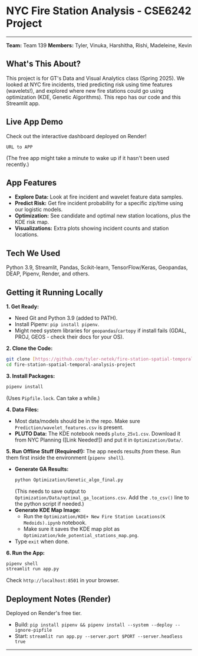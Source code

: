 # NYC Fire Station Analysis - CSE6242 Project
- --
**Team:** Team 139
**Members:** Tyler, Vinuka, Harshitha, Rishi, Madeleine, Kevin

## What's This About?

This project is for GT's Data and Visual Analytics class (Spring 2025). We looked at NYC fire incidents, tried predicting risk using time features (wavelets!), and explored where new fire stations could go using optimization (KDE, Genetic Algorithms). This repo has our code and this Streamlit app.

## Live App Demo

Check out the interactive dashboard deployed on Render!

`URL to APP`

(The free app might take a minute to wake up if it hasn't been used recently.)

## App Features

* **Explore Data:** Look at fire incident and wavelet feature data samples.
* **Predict Risk:** Get fire incident probability for a specific zip/time using our logistic models.
* **Optimization:** See candidate and optimal new station locations, plus the KDE risk map.
* **Visualizations:** Extra plots showing incident counts and station locations.

## Tech We Used

Python 3.9, Streamlit, Pandas, Scikit-learn, TensorFlow/Keras, Geopandas, DEAP, Pipenv, Render, and others.

## Getting it Running Locally

**1. Get Ready:**
   * Need Git and Python 3.9 (added to PATH).
   * Install Pipenv: `pip install pipenv`.
   * Might need system libraries for `geopandas`/`cartopy` if install fails (GDAL, PROJ, GEOS - check their docs for your OS).

**2. Clone the Code:**
   ```bash
   git clone [https://github.com/tyler-netek/fire-station-spatial-temporal-analysis-project.git](https://github.com/tyler-netek/fire-station-spatial-temporal-analysis-project.git)
   cd fire-station-spatial-temporal-analysis-project
   ```

**3. Install Packages:**
   ```bash
   pipenv install
   ```
   (Uses `Pipfile.lock`. Can take a while.)

**4. Data Files:**
   * Most data/models should be in the repo. Make sure `Prediction/wavelet_features.csv` is present.
   * **PLUTO Data:** The KDE notebook needs `pluto_25v1.csv`. Download it from NYC Planning ([Link Needed!]) and put it in `Optimization/Data/`.

**5. Run Offline Stuff (Required!):**
   The app needs results *from* these. Run them first inside the environment (`pipenv shell`).
   * **Generate GA Results:**
      ```bash
      python Optimization/Genetic_algo_final.py
      ```
      (This needs to save output to `Optimization/Data/optimal_ga_locations.csv`. Add the `.to_csv()` line to the python script if needed.)
   * **Generate KDE Map Image:**
      * Run the `Optimization/KDE+ New Fire Station Locations(K Medoids).ipynb` notebook.
      * Make sure it saves the KDE map plot as `Optimization/kde_potential_stations_map.png`.
   * Type `exit` when done.

**6. Run the App:**
   ```bash
   pipenv shell
   streamlit run app.py
   ```
   Check `http://localhost:8501` in your browser.

## Deployment Notes (Render)

Deployed on Render's free tier.
* Build: `pip install pipenv && pipenv install --system --deploy --ignore-pipfile`
* Start: `streamlit run app.py --server.port $PORT --server.headless true`

---